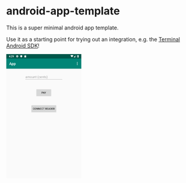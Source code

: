 # android-app-template

This is a super minimal android app template. 

Use it as a starting point for trying out an integration, e.g. the [Terminal Android SDK](https://stripe.com/docs/terminal/sdk/android)!

<img src="https://raw.githubusercontent.com/bg-stripe/android-app-template/master/screenshot.png" width=200px>

